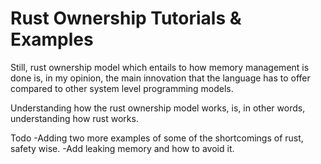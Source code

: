 # Rust Ownership Tutorials & Examples

Still, rust ownership model which entails to how memory management is done is, in my opinion, the main innovation that the language has to offer compared to other system level programming models. 

Understanding how the rust ownership model works, is, in other words, understanding how rust works. 

Todo
-Adding two more examples of some of the shortcomings of rust, safety wise.
-Add leaking memory and how to avoid it. 
